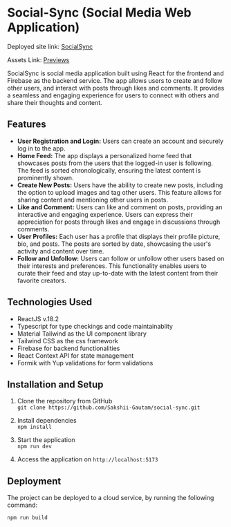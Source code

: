 # Social-Sync (Social Media Web Application)

Deployed site link: [SocialSync](https://social-sync.netlify.app/)   

Assets Link: [Previews](https://drive.google.com/drive/folders/1W7CnniinXhUAXdmvXlwHcNwTg5tXOAGx?usp=sharing)


SocialSync is social media application built using React for the frontend and Firebase as the backend service. The app allows users to create and follow other users, and interact with posts through likes and comments. It provides a seamless and engaging experience for users to connect with others and share their thoughts and content.

## Features

- **User Registration and Login:** Users can create an account and securely log in to the app.
- **Home Feed:** The app displays a personalized home feed that showcases posts from the users that the logged-in user is following. The feed is sorted chronologically, ensuring the latest content is prominently shown.
- **Create New Posts:** Users have the ability to create new posts, including the option to upload images and tag other users. This feature allows for sharing content and mentioning other users in posts.
- **Like and Comment:** Users can like and comment on posts, providing an interactive and engaging experience. Users can express their appreciation for posts through likes and engage in discussions through comments.
- **User Profiles:** Each user has a profile that displays their profile picture, bio, and posts. The posts are sorted by date, showcasing the user's activity and content over time.
- **Follow and Unfollow:** Users can follow or unfollow other users based on their interests and preferences. This functionality enables users to curate their feed and stay up-to-date with the latest content from their favorite creators.

## Technologies Used

- ReactJS v.18.2
- Typescript for type checkings and code maintainablity
- Material Tailwind as the UI component library
- Tailwind CSS as the css framework
- Firebase for backend functionalities
- React Context API for state management
- Formik with Yup validations for form validations

## Installation and Setup

1. Clone the repository from GitHub  
   `git clone https://github.com/Sakshii-Gautam/social-sync.git`

2. Install dependencies  
   `npm install`

3. Start the application  
   `npm run dev`

4. Access the application on `http://localhost:5173`

## Deployment

The project can be deployed to a cloud service, by running the following command:

`npm run build`
